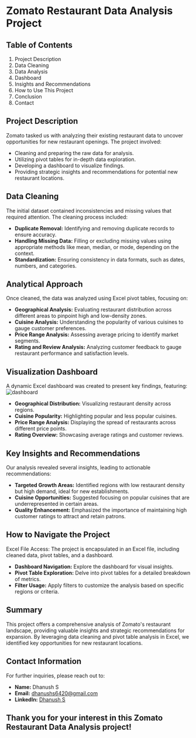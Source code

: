 # Zomato Restaurant Data Analysis Project

## Table of Contents
1. Project Description
2. Data Cleaning
3. Data Analysis
4. Dashboard
5. Insights and Recommendations
6. How to Use This Project
7. Conclusion
8. Contact

## Project Description
Zomato tasked us with analyzing their existing restaurant data to uncover opportunities for new restaurant openings. The project involved:

- Cleaning and preparing the raw data for analysis.
- Utilizing pivot tables for in-depth data exploration.
- Developing a dashboard to visualize findings.
- Providing strategic insights and recommendations for potential new restaurant locations.

## Data Cleaning
The initial dataset contained inconsistencies and missing values that required attention. The cleaning process included:

- **Duplicate Removal:** Identifying and removing duplicate records to ensure accuracy.
- **Handling Missing Data:** Filling or excluding missing values using appropriate methods like mean, median, or mode, depending on the context.
- **Standardization:** Ensuring consistency in data formats, such as dates, numbers, and categories.

## Analytical Approach
Once cleaned, the data was analyzed using Excel pivot tables, focusing on:

- **Geographical Analysis:** Evaluating restaurant distribution across different areas to pinpoint high and low-density zones.
- **Cuisine Analysis:** Understanding the popularity of various cuisines to gauge customer preferences.
- **Price Range Analysis:** Assessing average pricing to identify market segments.
- **Rating and Review Analysis:** Analyzing customer feedback to gauge restaurant performance and satisfaction levels.

## Visualization Dashboard
A dynamic Excel dashboard was created to present key findings, featuring:
![dashboard](https://github.com/user-attachments/assets/d6ced72e-d72b-40c7-8df8-31073955bbce)

- **Geographical Distribution:** Visualizing restaurant density across regions.
- **Cuisine Popularity:** Highlighting popular and less popular cuisines.
- **Price Range Analysis:** Displaying the spread of restaurants across different price points.
- **Rating Overview:** Showcasing average ratings and customer reviews.

## Key Insights and Recommendations
Our analysis revealed several insights, leading to actionable recommendations:

- **Targeted Growth Areas:** Identified regions with low restaurant density but high demand, ideal for new establishments.
- **Cuisine Opportunities:** Suggested focusing on popular cuisines that are underrepresented in certain areas.
- **Quality Enhancement:** Emphasized the importance of maintaining high customer ratings to attract and retain patrons.

## How to Navigate the Project
Excel File Access: The project is encapsulated in an Excel file, including cleaned data, pivot tables, and a dashboard.

- **Dashboard Navigation:** Explore the dashboard for visual insights.
- **Pivot Table Exploration:** Delve into pivot tables for a detailed breakdown of metrics.
- **Filter Usage:** Apply filters to customize the analysis based on specific regions or criteria.

## Summary
This project offers a comprehensive analysis of Zomato's restaurant landscape, providing valuable insights and strategic recommendations for expansion. 
By leveraging data cleaning and pivot table analysis in Excel, we identified key opportunities for new restaurant locations.

## Contact Information
For further inquiries, please reach out to:

- **Name:** Dhanush S
- **Email:** dhanushs6420@gmail.com
- **LinkedIn:** [Dhanush S](https://www.linkedin.com/in/dhanush-s-6050b5180/)
  
## Thank you for your interest in this Zomato Restaurant Data Analysis project!









